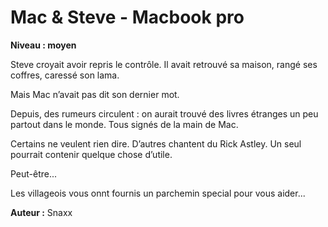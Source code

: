 # Mac & Steve - Macbook pro

**Niveau : moyen**

Steve croyait avoir repris le contrôle.
Il avait retrouvé sa maison, rangé ses coffres, caressé son lama.

Mais Mac n’avait pas dit son dernier mot.

Depuis, des rumeurs circulent :
on aurait trouvé des livres étranges un peu partout dans le monde.
Tous signés de la main de Mac.

Certains ne veulent rien dire.
D’autres chantent du Rick Astley.
Un seul pourrait contenir quelque chose d’utile.

Peut-être...

Les villageois vous onnt fournis un parchemin special pour vous aider...

**Auteur :** Snaxx